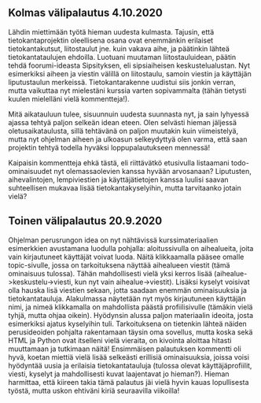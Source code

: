 ## Kolmas välipalautus 4.10.2020

Lähdin miettimään työtä hieman uudesta kulmasta. Tajusin, että tietokantaprojektin oleellisena osana ovat enemmänkin erilaiset tietokantakutsut, liitostaulut jne. kuin vakava aihe, ja päätinkin lähteä tietokantataulujen ehdoilla. Luotuani muutaman liitostauluidean, päätin tehdä foorumi-ideasta Sipsityksen, eli sipsiaiheisen keskustelualustan. Nyt esimerkiksi aiheen ja viestin välillä on liitostaulu, samoin viestin ja käyttäjän liputustaulun merkeissä. Tietokantarakenne uudistui siis jonkin verran, mutta vaikuttaa nyt mielestäni kurssia varten sopivammalta (tähän tietysti kuulen mielelläni vielä kommentteja!).

Mitä aikatauluun tulee, sisuunnuin uudesta suunnasta nyt, ja sain lyhyessä ajassa tehtyä paljon selkeän idean eteen. Olen selvästi hieman jäljessä oletusaikataulusta, sillä tehtävänä on paljon muutakin kuin viimeistelyä, mutta nyt ohjelman aiheen ja ulkoasun selkeydyttyä olen varma, että saan projektin tehtyä todella hyväksi loppupalautukseen mennessä!

Kaipaisin kommentteja ehkä tästä, eli riittävätkö etusivulla listaamani todo-ominaisuudet nyt olemassaolevien kanssa hyvään arvosanaan? Liputusten, aihevalintojen, lempiviestien ja käyttäjätietojen kanssa luulisi saavan suhteellisen mukavaa lisää tietokantakyselyihin, mutta tarvitaanko jotain vielä?

## Toinen välipalautus 20.9.2020

Ohjelman perusrungon idea on nyt nähtävissä kurssimateriaalien esimerkkien avustamana luodulla pohjalla: aloitussivulla on aihealueita, joita vain kirjautuneet käyttäjät voivat luoda. Näitä klikkaamalla pääsee omalle topic-sivulle, jossa on tarkoituksena näyttää aihealueen viestit (tämä ominaisuus tulossa). Tähän mahdollisesti vielä yksi kerros lisää (aihealue->keskustelu->viesti, kun nyt vain aihealue->viestit). Lisäksi kyselyt voisivat olla hauska lisä viestien sekaan, jotta saadaan enemmän ominaisuuksia ja tietokantatauluja. Alakulmassa näytetään nyt myös kirjautuneen käyttäjän nimi, ja nimeä klikkamalla on mahdollista päästä profiilisivulle (tämäkin vielä tyhjä, mutta ohjaa oikein). Hyödynsin alussa paljon materiaalin ideoita, josta esimerkiksi ajatus kyselyihin tuli. Tarkoituksena on tietenkin lähteä näiden perusideoiden pohjalta rakentamaan täysin oma sovellus, mutta koska sekä HTML ja Python ovat itselleni vielä vieraita, on kivointa aloittaa hitasti muuttamaan ja tutkimaan näitä! Ensimmäisen palautuksen kommentti oli hyvä, koetan miettiä vielä lisää selkeästi erillisiä ominaisuuksia, joissa voisi hyödyntää uusia ja erilaisia tietokantatauluja (tulossa olevat käyttäjäprofiilit, viesti, kyselyt ja mahdollisesti kuvat laajentavat jo hieman?). Hieman harmittaa, että kiireen takia tämä palautus jäi vielä hyvin kauas lopullisesta työstä, mutta uskon ehtiväni kiriä seuraavilla viikoilla!
